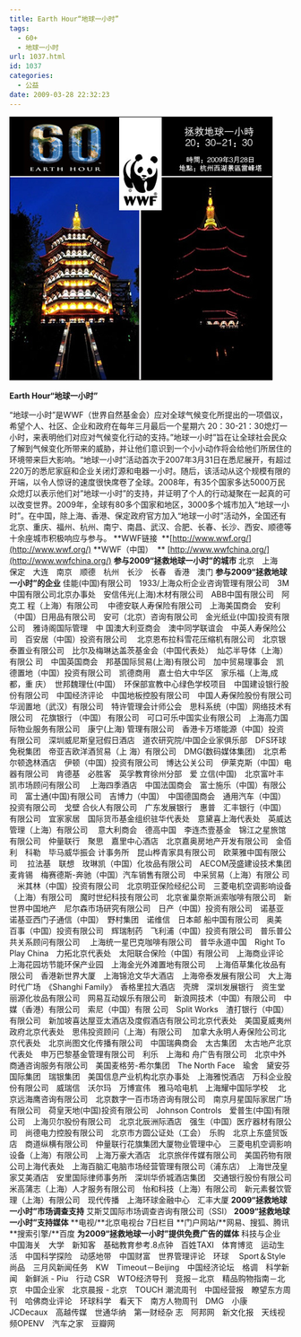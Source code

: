```yaml
---
title: Earth Hour“地球一小时”
tags:
  - 60+
  - 地球一小时
url: 1037.html
id: 1037
categories:
  - 公益
date: 2009-03-28 22:32:23
---
```


![](/images/attachments/month_0903/j2009329152657.jpg)

**Earth Hour“地球一小时”**

“地球一小时”是WWF（世界自然基金会）应对全球气候变化所提出的一项倡议，希望个人、社区、企业和政府在每年三月最后一个星期六 20：30-21：30熄灯一小时，来表明他们对应对气候变化行动的支持。”地球一小时”旨在让全球社会民众了解到气候变化所带来的威胁，并让他们意识到一个小小动作将会给他们所居住的环境带来巨大影响。“地球一小时”活动首次于2007年3月31日在悉尼展开，有超过220万的悉尼家庭和企业关闭灯源和电器一小时。随后，该活动从这个规模有限的开端，以令人惊讶的速度很快席卷了全球。2008年，有35个国家多达5000万民众熄灯以表示他们对”地球一小时”的支持，并证明了个人的行动凝聚在一起真的可以改变世界。2009年，全球有80多个国家和地区，3000多个城市加入“地球一小时”。在中国，除上海、香港、保定政府官方加入“地球一小时”活动外，全国还有北京、重庆、福州、杭州、南宁、南昌、武汉、合肥、长春、长沙、西安、顺德等十余座城市积极响应与参与。 **WWF链接  **[http://www.wwf.org/](http://www.wwf.org/) **WWF（中国）  ** [http://www.wwfchina.org/](http://www.wwfchina.org/) **参与2009“拯救地球一小时”的城市** 北京　上海　保定　大连　南京　顺德　杭州　长沙　长春　香港　澳门 **参与2009“拯救地球一小时”的企业** 佳能(中国)有限公司　1933/上海众桁企业咨询管理有限公司　3M中国有限公司北京办事处　安信伟光(上海)木材有限公司　ABB中国有限公司　阿克工 程（上海）有限公司 　中德安联人寿保险有限公司　上海美国商会　安利（中国）日用品有限公司　安可（北京）咨询有限公司　金光纸业(中国)投资有限公司　雅诗阁国际管理　中 国澳大利亚商会　澳中同学联谊会　中英人寿保险公司　百安居（中国）投资有限公司 　北京恩布拉科雪花压缩机有限公司　北京银泰置业有限公司　比尔及梅琳达盖茨基金会（中国代表处）　灿芯半导体（上海）有限公 司　中国英国商会　邦基国际贸易(上海)有限公司　加中贸易理事会　凯德置地（中国）投资有限公司　凯德商用　嘉士伯大中华区　家乐福（上海,成都，重 庆）　世邦魏理仕(中国）　环保部宣教中心绿色学校项目　中国建设银行股份有限公司　中国经济评论　中国地板控股有限公司　中国人寿保险股份有限公司　华润置地（武汉）有限公司　特许管理会计师公会　思科系统（中国）网络技术有限公司　花旗银行 （中国） 有限公司　可口可乐中国实业有限公司　上海高力国际物业服务有限公司　康宁(上海) 管理有限公司　香港卡万塔能源（中国）投资有限公司　深圳威尼斯皇冠假日酒店　道农研究院/中国企业家俱乐部　DFS环球免税集团　帝亚吉欧洋酒贸易（上 海）有限公司　DMG(数码媒体集团)　北京希尔顿逸林酒店　伊顿（中国）投资有限公司　博达公关公司　伊莱克斯（中国）电器有限公司　肯德基　必胜客　英孚教育徐州分部　爱 立信(中国)　北京富叶丰凯市场顾问有限公司 　上海四季酒店　中国法国商会　富士施乐（中国）有限公司　富士通(中国)有限公司　吉博力（中国）　中国德国商会　通用汽车（中国）投资有限公司　戈壁 合伙人有限公司　广东发展银行　惠普　汇丰银行（中国）有限公司　宜家家居　国际货币基金组织驻华代表处　意黛喜上海代表处　英威达管理（上海）有限公司 　意大利商会　德高中国　李连杰壹基金　锦江之星旅馆有限公司　仲量联行　聚思　嘉里中心酒店　北京嘉奥房地产开发有限公司　金佰利　科勒　毕马威华振会 计事务所　昆山桦青家具有限公司　欧莱雅中国有限公司 　拉法基　联想　玫琳凯（中国）化妆品有限公司　AECOM茂盛建设技术集团　麦肯锡　梅赛德斯-奔驰（中国）汽车销售有限公司　中采贸易（上海）有限公 司 　米其林（中国）投资有限公司　北京明亚保险经纪公司　三菱电机空调影响设备（上海）有限公司　魔时世纪科技有限公司　北京雀巢奈斯派索咖啡有限公司　新世界中国地产　尼尔森市场研究有限公司　日产（中国）投资有限公司　诺基亚　诺基亚西门子通信（中国）　野村集团　诺维信　日本邮 船中国有限公司　奥美　百事（中国）投资有限公司　辉瑞制药　飞利浦（中国）投资有限公司　普乐普公共关系顾问有限公司 　上海统一星巴克咖啡有限公司　普华永道中国　Right To Play China　力拓北京代表处　太阳联合保险（中国）有限公司　上海商业评论　上海花园坊节能环保产业园　上海金光外滩置地有限公司 　上海佰草集化妆品有限公司　香港新世界大厦　上海锦沧文华大酒店　上海帝泰发展有限公司　大上海时代广场　《Shanghi Family》　香格里拉大酒店　壳牌　深圳发展银行　资生堂丽源化妆品有限公司　网易互动娱乐有限公司　新浪网技术（中国）有限公司　中媒（香港）有限公司　索尼（中国）有限 公司　Split Works　渣打银行（中国）有限公司　新加坡喜达屋亚太酒店及度假酒店有限公司北京代表处　美国夏威夷州政府北京代表处　思伟投资顾问（上海）有限公司 　加拿大永明人寿保险公司北京代表处　北京尚图文化传播有限公司　中国瑞典商会　太古集团　太古地产北京代表处　申万巴黎基金管理有限公司　利乐　上海和 舟广告有限公司　北京中外商通咨询服务有限公司　美国麦格劳-希尔集团　The North Face　瑜舍　黛安芬国际集团　瑞银集团　美国信息产业机构北京办事处　上海雅悦酒店　万科企业股份有限公司　威瑞信　沃尔玛　万博宣伟　雅马哈电机　上海耀中国际学校 　北京远海鹰咨询有限公司　北京数字一百市场咨询有限公司　南京月星国际家居广场有限公司　荷皇天地(中国)投资有限公司　Johnson Controls　爱普生(中国)有限公司　上海贝尔股份有限公司　北京北辰洲际酒店　强生（中国）医疗器材有限公司　尚德电力控股有限公司　北京市方圆公证处（工会）　乐购　北京上东盛贸饭店　商道纵横有限公司　仲量联行花旗集团大厦物业管理中心　三菱电机空调影响设备（上海）有限公司　上海万豪大酒店　北京旅伴传媒有限公司　美国药物有限公司上海代表处　上海百脑汇电脑市场经营管理有限公司（浦东店）　上海世茂皇家艾美酒店　安里国际律师事务所　深圳华侨城酒店集团　交通银行股份有限公司　米高蒲志（上海）人才服务有限公司　怡和科技（上海）有限公司　新元素餐饮管理（上海）有限公司　现代传播　上海环球金融中心　汇丰大厦 **2009“拯救地球一小时”市场调查支持** 艾斯艾国际市场调查咨询有限公司（SSI） **2009“拯救地球一小时”支持媒体** **电视/**北京电视台 7日栏目 **门户网站/**网易、搜狐、腾讯 **搜索引擎/**百度 **为2009“拯救地球一小时”提供免费广告的媒体** 科技与企业　中国海关　大学　新知客　基础教育参考.8点钟　百姓TAXI　体育博览　运动生活　中国科学探险　动感地带　中国财富　世界管理评论　环球 　Sport＆Style尚品　三月风新闻任务　KW　Timeout－Beijing　中国经济论坛　格调　科学新闻　新鲜派 - Piu　行动 CSR　WTO经济导刊　竞报－北京　精品购物指南－北京　中国企业家　北京晨报 - 北京　TOUCH 潮流周刊　中国经营报　瞭望东方周刊　哈佛商业评论　环球科学　看天下　南方人物周刊　DMG　小康　JCDecaux　高越传媒　世通华纳　第一财经杂 志　阿邦网　新文化报　天线视频OPENV　汽车之家　豆瓣网